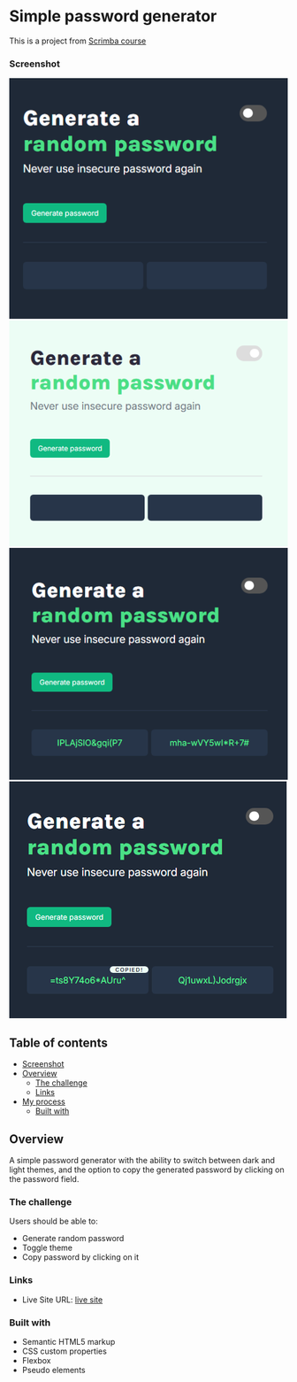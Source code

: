 # Simple password generator

This is a project from [Scrimba course](https://scrimba.com/frontend-path-c0j)
### Screenshot

![](./Screenshot_1.png)
![](./Screenshot_2.png)
![](./Screenshot_3.png)
![](./Screenshot_4.png)

## Table of contents

-   [Screenshot](#screenshot)
-   [Overview](#overview)
    -   [The challenge](#the-challenge)
    -   [Links](#links)
-   [My process](#my-process)
    -   [Built with](#built-with)

## Overview

A simple password generator with the ability to switch between dark and light themes, and the option to copy the generated password by clicking on the password field.

### The challenge

Users should be able to:

-   Generate random password
-   Toggle theme
-   Copy password by clicking on it


### Links

-   Live Site URL: [live site](https://lukaszmateuszsobczak.github.io/frontEndMentor-Product-preview-card-component/)

### Built with

-   Semantic HTML5 markup
-   CSS custom properties
-   Flexbox
-   Pseudo elements

